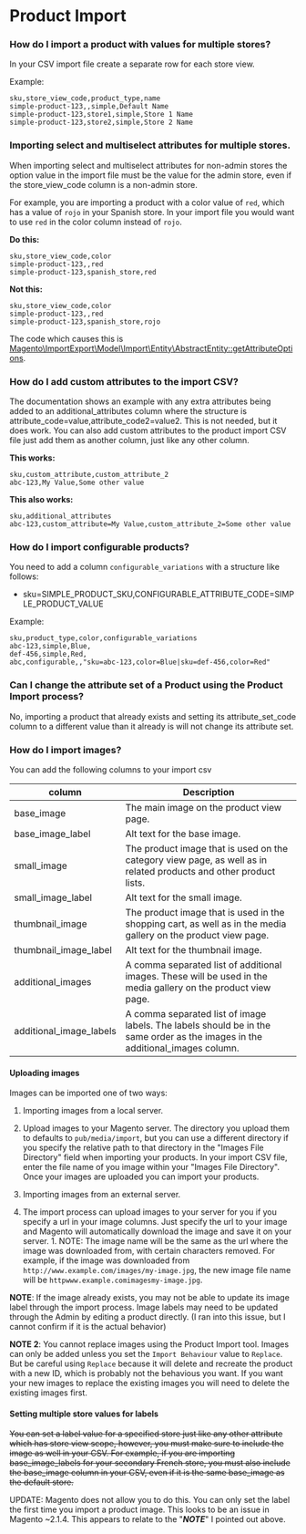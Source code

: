 # Product Import

### How do I import a product with values for multiple stores?

In your CSV import file create a separate row for each store view.

Example:
```
sku,store_view_code,product_type,name
simple-product-123,,simple,Default Name
simple-product-123,store1,simple,Store 1 Name
simple-product-123,store2,simple,Store 2 Name
```

### Importing select and multiselect attributes for multiple stores.

When importing select and multiselect attributes for non-admin stores the option value in the import file must be the value for the admin store, even if the store_view_code column is a non-admin store.

For example, you are importing a product with a color value of `red`, which has a value of `rojo` in your Spanish store. In your import file you would want to use `red` in the color column instead of `rojo`.

**Do this:**
```
sku,store_view_code,color
simple-product-123,,red
simple-product-123,spanish_store,red
```

**Not this:**
```
sku,store_view_code,color
simple-product-123,,red
simple-product-123,spanish_store,rojo
```

The code which causes this is [Magento\ImportExport\Model\Import\Entity\AbstractEntity::getAttributeOptions](https://github.com/magento/magento2/blob/develop/app/code/Magento/ImportExport/Model/Import/Entity/AbstractEntity.php#L488-L489).


### How do I add custom attributes to the import CSV?

The documentation shows an example with any extra attributes being added to an additional_attributes column where the structure is attribute_code=value,attribute_code2=value2. This is not needed, but it does work. You can also add custom attributes to the product import CSV file just add them as another column, just like any other column.

**This works:**
```
sku,custom_attribute,custom_attribute_2
abc-123,My Value,Some other value
```

**This also works:**
```
sku,additional_attributes
abc-123,custom_attribute=My Value,custom_attribute_2=Some other value
```

### How do I import configurable products?

You need to add a column `configurable_variations` with a structure like follows:
* sku=SIMPLE_PRODUCT_SKU,CONFIGURABLE_ATTRIBUTE_CODE=SIMPLE_PRODUCT_VALUE

Example:
```
sku,product_type,color,configurable_variations
abc-123,simple,Blue,
def-456,simple,Red,
abc,configurable,,"sku=abc-123,color=Blue|sku=def-456,color=Red"
```

### Can I change the attribute set of a Product using the Product Import process?

No, importing a product that already exists and setting its attribute_set_code column to a different value than it already is will not change its attribute set.

### How do I import images?

You can add the following columns to your import csv

|column|Description|
|---|---|
|base_image|The main image on the product view page.|
|base_image_label|Alt text for the base image.|
|small_image|The product image that is used on the category view page, as well as in related products and other product lists.|
|small_image_label|Alt text for the small image.|
|thumbnail_image|The product image that is used in the shopping cart, as well as in the media gallery on the product view page.|
|thumbnail_image_label|Alt text for the thumbnail image.|
|additional_images|A comma separated list of additional images. These will be used in the media gallery on the product view page.|
|additional_image_labels|A comma separated list of image labels. The labels should be in the same order as the images in the additional_images column.|

#### Uploading images

Images can be imported one of two ways:

1. Importing images from a local server.
  1. Upload images to your Magento server. The directory you upload them to defaults to `pub/media/import`, but you can use a different directory if you specify the relative path to that directory in the "Images File Directory" field when importing your products. In your import CSV file, enter the file name of you image within your "Images File Directory". Once your images are uploaded you can import your products.

1. Importing images from an external server.
  1. The import process can upload images to your server for you if you specify a url in your image columns. Just specify the url to your image and Magento will automatically download the image and save it on your server.
    1. NOTE: The image name will be the same as the url where the image was downloaded from, with certain characters removed. For example, if the image was downloaded from `http://www.example.com/images/my-image.jpg`, the new image file name will be `httpwww.example.comimagesmy-image.jpg`.

**NOTE**: If the image already exists, you may not be able to update its image label through the import process. Image labels may need to be updated through the Admin by editing a product directly. (I ran into this issue, but I cannot confirm if it is the actual behavior)

**NOTE 2**: You cannot replace images using the Product Import tool. Images can only be added unless you set the `Import Behaviour` value to `Replace`. But be careful using `Replace` because it will delete and recreate the product with a new ID, which is probably not the behavious you want. If you want your new images to replace the existing images you will need to delete the existing images first.

#### Setting multiple store values for labels

~~You can set a label value for a specified store just like any other attribute which has store view scope, however, you must make sure to include the image as well in your CSV. For example, if you are importing base_image_labels for your secondary French store, you must also include the base_image column in your CSV, even if it is the same base_image as the default store.~~

UPDATE: Magento does not allow you to do this. You can only set the label the first time you import a product image. This looks to be an issue in Magento ~2.1.4. This appears to relate to the "***NOTE***" I pointed out above.
